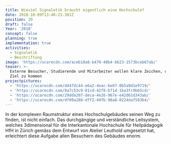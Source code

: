 ```yaml
---
title: Wieviel Signaletik braucht eigentlich eine Hochschule?
date: 2018-10-09T13:48:23.301Z
position: 20
draft: false
Year: '2018'
concept: false
planning: true
implementation: true
activities:
  - Signaletik
  - Beschriftung
image: 'https://ucarecdn.com/aceb10a8-b470-48b4-b623-1573bceb67ab/'
teaser: >-
  Externe Besucher, Studierende und Mitarbeiter wollen klare Zeichen, um ans
  Ziel zu kommen
projectpictures:
  - 'https://ucarecdn.com/d44fdc44-e6a2-4eac-be07-0b5a9d1e9719/'
  - 'https://ucarecdn.com/8a7c53c9-81cd-42f8-b71d-1ba3fc9bb5cd/'
  - 'https://ucarecdn.com/29dda207-deca-4e26-967e-e42d61d343ab/'
  - 'https://ucarecdn.com/df09a288-dff2-49fb-98a8-0224daf583b4/'
---
```

In der komplexen Raumstruktur eines Hochschulgebäudes seinen Weg zu finden, ist nicht einfach. Das durchgängige und verständliche Leitsystem, welches 3dimensional für die Interkantonale Hochschule für Heilpädagogik HfH in Zürich gemäss dem Entwurf von Atelier Leuthold umgesetzt hat, erleichtert diese Aufgabe allen Besuchern des Gebäudes enorm.
